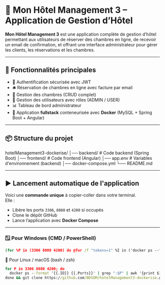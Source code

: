 # 🏨 Mon Hôtel Management 3 – Application de Gestion d’Hôtel

**Mon Hôtel Management 3** est une application complète de gestion d’hôtel permettant aux utilisateurs de réserver des chambres en ligne, de recevoir un email de confirmation, et offrant une interface administrateur pour gérer les clients, les réservations et les chambres.

---

## 🚀 Fonctionnalités principales

- 🔐 Authentification sécurisée avec JWT  
- 🛎️ Réservation de chambres en ligne avec facture par email  
- 🏨 Gestion des chambres (CRUD complet)  
- 👥 Gestion des utilisateurs avec rôles (ADMIN / USER)  
- 📊 Tableau de bord administrateur  
- 🐳 Application **fullstack** conteneurisée avec **Docker** (MySQL + Spring Boot + Angular)

---

## 📦 Structure du projet

hotelManagement3-dockerise/
│── backend/ # Code backend (Spring Boot)
│── frontend/ # Code frontend (Angular)
│── app.env # Variables d'environnement (backend)
│── docker-compose.yml
└── README.md


---

## ▶️ Lancement automatique de l'application

Voici une **commande unique** à copier-coller dans votre terminal.  
Elle :
- Libère les ports `3306`, `8080` et `4200` si occupés  
- Clone le dépôt GitHub  
- Lance l’application avec **Docker Compose**  

---

### 🪟 Pour Windows (CMD / PowerShell)

```cmd
(for %P in (3306 8080 4200) do @for /f "tokens=1" %I in ('docker ps --format "{{.ID}} {{.Ports}}" ^| findstr ":%P"') do docker rm -f %I) & git clone https://github.com/BDSDM/hotelManagement3-dockerise.git && cd hotelManagement3-dockerise && docker compose up -d
```
🐧 Pour Linux / macOS (bash / zsh)

```cmd
for P in 3306 8080 4200; do
  docker ps --format '{{.ID}} {{.Ports}}' | grep ":$P" | awk '{print $1}' | xargs -r docker rm -f
done && git clone https://github.com/BDSDM/hotelManagement3-dockerise.git && cd hotelManagement3-dockerise && docker compose up -d

